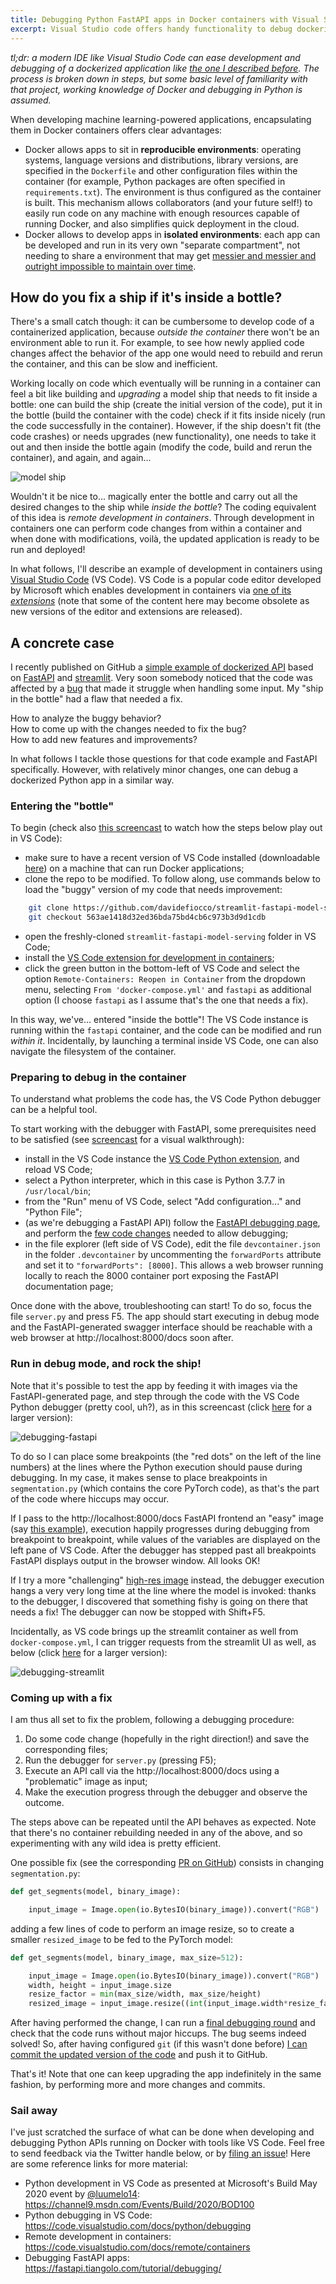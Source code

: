 ```yaml
---
title: Debugging Python FastAPI apps in Docker containers with Visual Studio Code
excerpt: Visual Studio code offers handy functionality to debug dockerized FastAPI apps, check it out!
---
```


*tl;dr: a modern IDE like Visual Studio Code can ease development and debugging of a dockerized application like [the one I described before](https://davidefiocco.github.io/streamlit-fastapi-ml-serving). The process is broken down in steps, but some basic level of familiarity with that project, working knowledge of Docker and debugging in Python is assumed.*

When developing machine learning-powered applications, encapsulating them in Docker containers offers clear advantages: 

- Docker allows apps to sit in **reproducible environments**: operating systems, language versions and distributions, library versions, are specified in the `Dockerfile` and other configuration files within the container (for example, Python packages are often specified in `requirements.txt`). The environment is thus configured as the container is built. This mechanism allows collaborators (and your future self!) to easily run code on any machine with enough resources capable of running Docker, and also simplifies quick deployment in the cloud.
- Docker allows to develop apps in **isolated environments**: each app can be developed and run in its very own "separate compartment", not needing to share a environment that may get [messier and messier and outright impossible to maintain over time](https://xkcd.com/1987/).

## How do you fix a ship if it's inside a bottle?

There's a small catch though: it can be cumbersome to develop code of a containerized application, because _outside the container_ there won't be an environment able to run it. For example, to see how newly applied code changes affect the behavior of the app one would need to rebuild and rerun the container, and this can be slow and inefficient.

Working locally on code which eventually will be running in a container can feel a bit like building and _upgrading_ a model ship that needs to fit inside a bottle: one can build the ship (create the initial version of the code), put it in the bottle (build the container with the code) check if it fits inside nicely (run the code successfully in the container). However, if the ship doesn't fit (the code crashes) or needs upgrades (new functionality), one needs to take it out and then inside the bottle again (modify the code, build and rerun the container), and again, and again...

![model ship](https://upload.wikimedia.org/wikipedia/commons/thumb/b/b5/Buddelschiff_2012_PD_06.JPG/1200px-Buddelschiff_2012_PD_06.JPG "Developing dockerized apps without proper tools can feel a bit like building a ship in a bottle...")

Wouldn't it be nice to... magically enter the bottle and carry out all the desired changes to the ship while _inside the bottle_?
The coding equivalent of this idea is _remote development in containers_. Through development in containers one can perform code changes from within a container and when done with modifications, voilà, the updated application is ready to be run and deployed!  

In what follows, I'll describe an example of development in containers using [Visual Studio Code](https://code.visualstudio.com/) (VS Code). VS Code is a popular code editor developed by Microsoft which enables development in containers via [one of its _extensions_](https://code.visualstudio.com/docs/remote/containers) (note that some of the content here may become obsolete as new versions of the editor and extensions are released).

## A concrete case

I recently published on GitHub a [simple example of dockerized API](https://github.com/davidefiocco/streamlit-fastapi-model-serving) based on [FastAPI](https://fastapi.tiangolo.com/) and [streamlit](https://www.streamlit.io/). Very soon somebody noticed that the code was affected by a [bug](https://github.com/davidefiocco/streamlit-fastapi-model-serving/issues/4) that made it struggle when handling some input. My "ship in the bottle" had a flaw that needed a fix.

How to analyze the buggy behavior?  
How to come up with the changes needed to fix the bug?  
How to add new features and improvements?  

In what follows I tackle those questions for that code example and FastAPI specifically. However, with relatively minor changes, one can debug a dockerized Python app in a similar way.

### Entering the "bottle"

To begin (check also [this screencast](/images/2020-07-17-opening-remote-container.png) to watch how the steps below play out in VS Code):

- make sure to have a recent version of VS Code installed (downloadable [here](https://code.visualstudio.com/download)) on a machine that can run Docker applications;
- clone the repo to be modified. To follow along, use commands below to load the "buggy" version of my code that needs improvement:

```bash
    git clone https://github.com/davidefiocco/streamlit-fastapi-model-serving
    git checkout 563ae1418d32ed36bda75bd4cb6c973b3d9d1cdb
```

- open the freshly-cloned `streamlit-fastapi-model-serving` folder in VS Code;
- install the [VS Code extension for development in containers](https://marketplace.visualstudio.com/items?itemName=ms-vscode-remote.remote-containers);
- click the green button in the bottom-left of VS Code and select the option `Remote-Containers: Reopen in Container` from the dropdown menu, selecting `From 'docker-compose.yml'` and `fastapi` as additional option (I choose `fastapi` as I assume that's the one that needs a fix).

In this way, we've... entered "inside the bottle"! The VS Code instance is running within the `fastapi` container, and the code can be modified and run _within it_. Incidentally, by launching a terminal inside VS Code, one can also navigate the filesystem of the container.

### Preparing to debug in the container

To understand what problems the code has, the VS Code Python debugger can be a helpful tool.

To start working with the debugger with FastAPI, some prerequisites need to be satisfied (see [screencast](/images/2020-07-17-enable-debugging.png) for a visual walkthrough):

- install in the VS Code instance the [VS Code Python extension](https://marketplace.visualstudio.com/items?itemName=ms-python.python), and reload VS Code;
- select a Python interpreter, which in this case is Python 3.7.7 in `/usr/local/bin`;
- from the "Run" menu of VS Code, select "Add configuration..." and "Python File";
- (as we're debugging a FastAPI API) follow the [FastAPI debugging page](https://fastapi.tiangolo.com/tutorial/debugging/), and perform the [few code changes](https://fastapi.tiangolo.com/tutorial/debugging/#call-uvicorn) needed to allow debugging;
- in the file explorer (left side of VS Code), edit the file `devcontainer.json` in the folder `.devcontainer` by uncommenting the `forwardPorts` attribute and set it to `"forwardPorts": [8000]`. This allows a web browser running locally to reach the 8000 container port exposing the FastAPI documentation page;

Once done with the above, troubleshooting can start! To do so, focus the file `server.py` and press F5. The app should start executing in debug mode and the FastAPI-generated swagger interface should be reachable with a web browser at http://localhost:8000/docs soon after.

### Run in debug mode, and rock the ship!

Note that it's possible to test the app by feeding it with images via the FastAPI-generated page, and step through the code with the VS Code Python debugger (pretty cool, uh?), as in this screencast (click [here](/images/2020-07-17-debugging-fastapi.png) for a larger version):

![debugging-fastapi](/images/2020-07-17-debugging-fastapi.png "Debugging the code in the container while firing requests via the FastAPI interface.")

To do so I can place some breakpoints (the "red dots" on the left of the line numbers) at the lines where the Python execution should pause during debugging.
In my case, it makes sense to place breakpoints in `segmentation.py` (which contains the core PyTorch code), as that's the part of the code where hiccups may occur.

If I pass to the http://localhost:8000/docs FastAPI frontend an "easy" image (say [this example](http://host.robots.ox.ac.uk/pascal/VOC/voc2012/segexamples/images/21_thumb.jpg)), execution happily progresses during debugging from breakpoint to breakpoint, while values of the variables are displayed on the left pane of VS Code. After the debugger has stepped past all breakpoints FastAPI displays output in the browser window. All looks OK!

If I try a more "challenging" [high-res image](https://upload.wikimedia.org/wikipedia/commons/4/41/Left_side_of_Flying_Pigeon.jpg) instead, the debugger execution hangs a very very long time at the line where the model is invoked: thanks to the debugger, I discovered that something fishy is going on there that needs a fix! The debugger can now be stopped with Shift+F5.

Incidentally, as VS code brings up the streamlit container as well from `docker-compose.yml`, I can trigger requests from the streamlit UI as well, as below (click [here](/images/2020-07-17-debugging-streamlit.png) for a larger version):

![debugging-streamlit](/images/2020-07-17-debugging-streamlit.png "Debugging the code in the container while firing requests via the streamlit interface.")

### Coming up with a fix

I am thus all set to fix the problem, following a debugging procedure:

1. Do some code change (hopefully in the right direction!) and save the corresponding files;
2. Run the debugger for `server.py` (pressing F5);
3. Execute an API call via the http://localhost:8000/docs using a "problematic" image as input;
4. Make the execution progress through the debugger and observe the outcome.

The steps above can be repeated until the API behaves as expected. Note that there's no container rebuilding needed in any of the above, and so experimenting with any wild idea is pretty efficient.

One possible fix (see the corresponding [PR on GitHub](https://github.com/davidefiocco/streamlit-fastapi-model-serving/pull/5/files)) consists in changing `segmentation.py`:

```python
def get_segments(model, binary_image):

    input_image = Image.open(io.BytesIO(binary_image)).convert("RGB")
```

adding a few lines of code to perform an image resize, so to create a smaller `resized_image` to be fed to the PyTorch model:

```python
def get_segments(model, binary_image, max_size=512):

    input_image = Image.open(io.BytesIO(binary_image)).convert("RGB")
    width, height = input_image.size
    resize_factor = min(max_size/width, max_size/height)
    resized_image = input_image.resize((int(input_image.width*resize_factor), int(input_image.height*resize_factor)))
```

After having performed the change, I can run a [final debugging round](/images/2020-07-17-fix.png) and check that the code runs without major hiccups. The bug seems indeed solved! So, after having configured `git` (if this wasn't done before) [I can commit the updated version of the code](/images/2020-07-17-commit.png) and push it to GitHub.

That's it! Note that one can keep upgrading the app indefinitely in the same fashion, by performing more and more changes and commits.

### Sail away

I've just scratched the surface of what can be done when developing and debugging Python APIs running on Docker with tools like VS Code. Feel free to send feedback via the Twitter handle below, or by [filing an issue](https://github.com/davidefiocco/davidefiocco.github.io/issues)! Here are some reference links for more material:

- Python development in VS Code as presented at Microsoft's Build May 2020 event by [@luumelo14](https://twitter.com/luumelo14): <https://channel9.msdn.com/Events/Build/2020/BOD100>
- Python debugging in VS Code: <https://code.visualstudio.com/docs/python/debugging>
- Remote development in containers: <https://code.visualstudio.com/docs/remote/containers>
- Debugging FastAPI apps: <https://fastapi.tiangolo.com/tutorial/debugging/>
